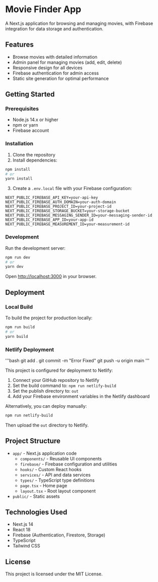 # Movie Finder App

A Next.js application for browsing and managing movies, with Firebase integration for data storage and authentication.

## Features

- Browse movies with detailed information
- Admin panel for managing movies (add, edit, delete)
- Responsive design for all devices
- Firebase authentication for admin access
- Static site generation for optimal performance

## Getting Started

### Prerequisites

- Node.js 14.x or higher
- npm or yarn
- Firebase account

### Installation

1. Clone the repository
2. Install dependencies:

```bash
npm install
# or
yarn install
```

3. Create a `.env.local` file with your Firebase configuration:

```
NEXT_PUBLIC_FIREBASE_API_KEY=your-api-key
NEXT_PUBLIC_FIREBASE_AUTH_DOMAIN=your-auth-domain
NEXT_PUBLIC_FIREBASE_PROJECT_ID=your-project-id
NEXT_PUBLIC_FIREBASE_STORAGE_BUCKET=your-storage-bucket
NEXT_PUBLIC_FIREBASE_MESSAGING_SENDER_ID=your-messaging-sender-id
NEXT_PUBLIC_FIREBASE_APP_ID=your-app-id
NEXT_PUBLIC_FIREBASE_MEASUREMENT_ID=your-measurement-id
```

### Development

Run the development server:

```bash
npm run dev
# or
yarn dev
```

Open [http://localhost:3000](http://localhost:3000) in your browser.

## Deployment

### Local Build

To build the project for production locally:

```bash
npm run build
# or
yarn build
```

### Netlify Deployment

'''bash
git add .
git commit -m "Error Fixed"
git push -u origin main
'''

This project is configured for deployment to Netlify:

1. Connect your GitHub repository to Netlify
2. Set the build command to: `npm run netlify-build`
3. Set the publish directory to: `out`
4. Add your Firebase environment variables in the Netlify dashboard

Alternatively, you can deploy manually:

```bash
npm run netlify-build
```

Then upload the `out` directory to Netlify.

## Project Structure

- `app/` - Next.js application code
  - `components/` - Reusable UI components
  - `firebase/` - Firebase configuration and utilities
  - `hooks/` - Custom React hooks
  - `services/` - API and data services
  - `types/` - TypeScript type definitions
  - `page.tsx` - Home page
  - `layout.tsx` - Root layout component
- `public/` - Static assets

## Technologies Used

- Next.js 14
- React 18
- Firebase (Authentication, Firestore, Storage)
- TypeScript
- Tailwind CSS

## License

This project is licensed under the MIT License.
